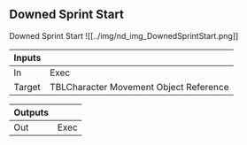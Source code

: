 ## Downed Sprint Start
Downed Sprint Start
![[../img/nd_img_DownedSprintStart.png]]

|Inputs||
|--|--|
| In | Exec |
| Target | TBLCharacter Movement Object Reference |

|Outputs||
|--|--|
| Out | Exec |
